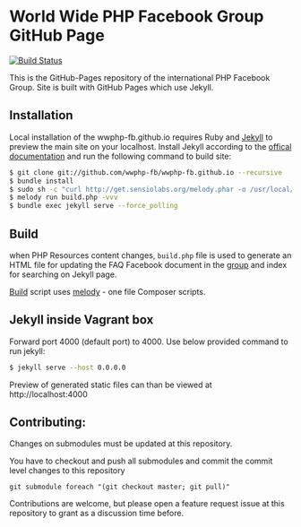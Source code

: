 # World Wide PHP Facebook Group GitHub Page

[![Build Status](https://travis-ci.org/wwphp-fb/wwphp-fb.github.io.png?branch=master)](https://travis-ci.org/wwphp-fb/wwphp-fb.github.io)

This is the GitHub-Pages repository of the international PHP Facebook Group. Site is built with GitHub Pages which use
Jekyll.

## Installation

Local installation of the wwphp-fb.github.io requires Ruby and [Jekyll][jekyll] to preview the main site on your localhost.
Install Jekyll according to the [offical documentation](http://jekyllrb.com/docs/installation/) and run the following command to build site:

```bash
$ git clone git://github.com/wwphp-fb/wwphp-fb.github.io --recursive
$ bundle install
$ sudo sh -c "curl http://get.sensiolabs.org/melody.phar -o /usr/local/bin/melody && chmod a+x /usr/local/bin/melody"
$ melody run build.php -vvv
$ bundle exec jekyll serve --force_polling
```

## Build

when PHP Resources content changes, `build.php` file is used to generate an HTML file for updating
the FAQ Facebook document in the [group][php-group] and index for searching on Jekyll page.

[Build][build] script uses [melody][melody] - one file Composer scripts.

## Jekyll inside Vagrant box

Forward port 4000 (default port) to 4000. Use below provided command to run jekyll:

```bash
$ jekyll serve --host 0.0.0.0
```

Preview of generated static files can than be viewed at http://localhost:4000

## Contributing:

Changes on submodules must be updated at this repository.

You have to checkout and push all submodules and commit the commit level changes to this repository

`git submodule foreach "(git checkout master; git pull)"`

Contributions are welcome, but please open a feature request issue at this repository to grant as a discussion time before.

[jekyll]: http://jekyllrb.com/
[php-group]: https://www.facebook.com/groups/2204685680/
[build]: https://github.com/wwphp-fb/php-resources/blob/master/generator.php
[melody]: http://melody.sensiolabs.org/